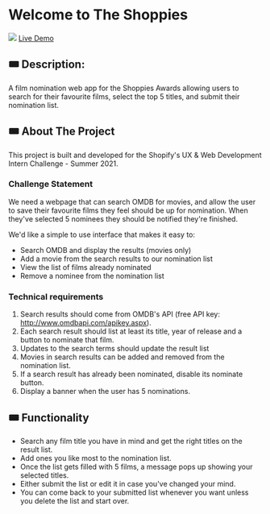 # Welcome to The Shoppies
![](docs/animated-banner.gif)
[Live Demo](https://filminator.netlify.app/)

## 🎟 Description:
A film nomination web app for the Shoppies Awards allowing users to search for their favourite films, select the top 5 titles, and submit their nomination list.


## 🎟 About The Project
This project is built and developed for the Shopify's UX & Web Development Intern Challenge - Summer 2021.

### Challenge Statement

We need a webpage that can search OMDB for movies, and allow the user to save their favourite films they feel should be up for nomination. When they've selected 5 nominees they should be notified they're finished.

We'd like a simple to use interface that makes it easy to:
- Search OMDB and display the results (movies only)
- Add a movie from the search results to our nomination list
- View the list of films already nominated 
- Remove a nominee from the nomination list

### Technical requirements

1. Search results should come from OMDB's API (free API key: http://www.omdbapi.com/apikey.aspx).
2. Each search result should list at least its title, year of release and a button to nominate that film.
3. Updates to the search terms should update the result list
4. Movies in search results can be added and removed from the nomination list.
5. If a search result has already been nominated, disable its nominate button.
6. Display a banner when the user has 5 nominations.


## 🎟 Functionality 
- Search any film title you have in mind and get the right titles on the result list.
- Add ones you like most to the nomination list.
- Once the list gets filled with 5 films, a message pops up showing your selected titles.
- Either submit the list or edit it in case you've changed your mind.
- You can come back to your submitted list whenever you want unless you delete the list and start over.
